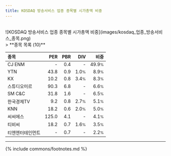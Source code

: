 ```yaml
---
title: KOSDAQ 방송서비스 업종 종목별 시가총액 비중
---
```

<br>
![KOSDAQ 방송서비스 업종 종목별 시가총액 비중](images/kosdaq_업종_방송서비스_종목.png)
<br>
> **종목 목록 (10)**<a id="list"></a>

| **종목** | **PER** | **PBR** | **DIV** | **비중** |
| :------- | ------: | ------: | ------: | -------: |
| CJ ENM | - | 0.4 | - | 49.9<small>%</small> |
| YTN | 43.8 | 0.9 | 1.0<small>%</small> | 8.9<small>%</small> |
| KX | 10.2 | 0.8 | 3.4<small>%</small> | 8.3<small>%</small> |
| 스튜디오미르 | 90.3 | 6.8 | - | 6.6<small>%</small> |
| SM C&C | 31.8 | 1.6 | - | 6.5<small>%</small> |
| 한국경제TV | 9.2 | 0.8 | 2.7<small>%</small> | 5.1<small>%</small> |
| KNN | 18.2 | 0.6 | 2.0<small>%</small> | 5.0<small>%</small> |
| 씨씨에스 | 125.0 | 4.1 | - | 4.1<small>%</small> |
| 티비씨 | 18.2 | 0.7 | 1.6<small>%</small> | 3.5<small>%</small> |
| 티엔엔터테인먼트 | - | 0.7 | - | 2.2<small>%</small> |

---
{% include commons/footnotes.md %}
